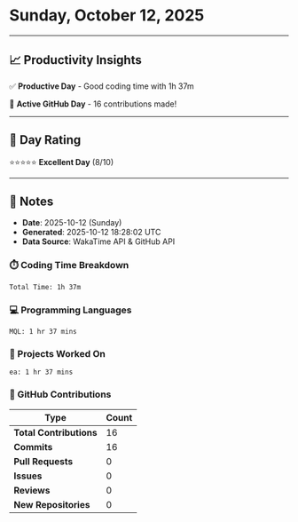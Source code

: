 # Sunday, October 12, 2025

---

## 📈 Productivity Insights

✅ **Productive Day** - Good coding time with 1h 37m

🚀 **Active GitHub Day** - 16 contributions made!

---

## 🎯 Day Rating

⭐⭐⭐⭐⭐ **Excellent Day** (8/10)

---

## 📝 Notes

- **Date**: 2025-10-12 (Sunday)
- **Generated**: 2025-10-12 18:28:02 UTC
- **Data Source**: WakaTime API & GitHub API


### ⏱️ Coding Time Breakdown

```
Total Time: 1h 37m
```

### 💻 Programming Languages

```
MQL: 1 hr 37 mins
```

### 📂 Projects Worked On

```
ea: 1 hr 37 mins

```


### 🐙 GitHub Contributions

| Type | Count |
|------|-------|
| **Total Contributions** | 16 |
| **Commits** | 16 |
| **Pull Requests** | 0 |
| **Issues** | 0 |
| **Reviews** | 0 |
| **New Repositories** | 0 |

